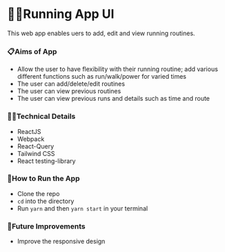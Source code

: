 # 🏃‍♀️Running App UI

This web app enables uers to add, edit and view running routines.

### 📋Aims of App

- Allow the user to have flexibility with their running routine; add various different functions such as run/walk/power for varied times
- The user can add/delete/edit routines
- The user can view previous routines
- The user can view previous runs and details such as time and route

### 👩‍💻Technical Details

- ReactJS
- Webpack
- React-Query
- Tailwind CSS
- React testing-library

### 🔧How to Run the App

- Clone the repo
- `cd` into the directory
- Run `yarn` and then `yarn start` in your terminal

### 💭Future Improvements

- Improve the responsive design
